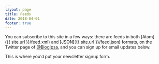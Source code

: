 ```yaml
---
layout: page
title: Feeds
date: 2018-04-01
footer: true
---
```


You can subscribe to this site in a few ways: there are feeds in both [Atom]({{ site.url }}/feed.xml) and [JSON]({{ site.url }}/feed.json) formats, on the Twitter page of [@BlogIpsa](https://twitter.com/blogipsa), and you can sign up for email updates below.

<!-- Begin MailChimp Signup Form -->

This is where you'd put your newsletter signup form.

<!--End mc_embed_signup-->
